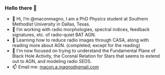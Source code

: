 ### Hello there  🌛


- 👋 Hi, I’m @maconmagno, I am a PhD Physics student at Southern Methodist University in Dallas, Texas. 
- 👀 I’m working with radio morphologies, spectral indices, feedback signatures, etc. of radio-quiet BAT AGN.
- 🌲 Learning how to reduce radio images through CASA, along with reading more about AGN. (completed; except for the reading)
- 🌱 I'm now focused on trying to understand the Fundamental Plane of Black Hole Activity, the Coronal Relation for Stars that seems to extend out to AGN, and modeling radio SEDS.
- 📫 Email me: macon.a.magno@gmail.com

<!---
maconmagno/maconmagno is a ✨ special ✨ repository because its `README.md` (this file) appears on your GitHub profile.
You can click the Preview link to take a look at your changes.
--->
